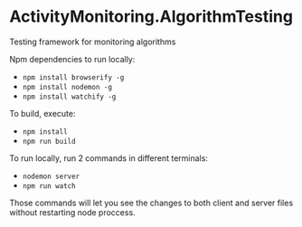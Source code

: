 # ActivityMonitoring.AlgorithmTesting
Testing framework for monitoring algorithms

Npm dependencies to run locally:
* ```npm install browserify -g```
* ```npm install nodemon -g ```
* ```npm install watchify -g ```

To build, execute:
* ```npm install```
* ```npm run build```

To run locally, run 2 commands in different terminals:
* ```nodemon server```
* ```npm run watch```

Those commands will let you see the changes to both client and server files without restarting node proccess.
